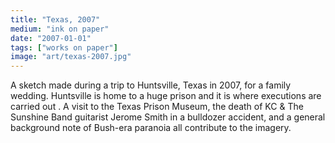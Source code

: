 ```yaml
---
title: "Texas, 2007"
medium: "ink on paper"
date: "2007-01-01"
tags: ["works on paper"]
image: "art/texas-2007.jpg"
---
```

A sketch made during a trip to Huntsville, Texas in 2007, for a family wedding. Huntsville is home to a huge prison and it is where executions are carried out . A visit to the Texas Prison Museum, the death of KC & The Sunshine Band guitarist Jerome Smith in a bulldozer accident, and a general background note of Bush-era paranoia all contribute to the imagery.